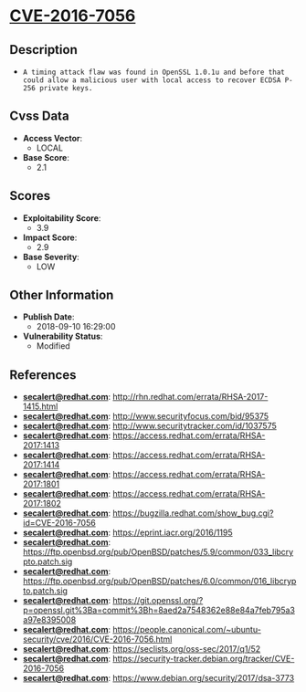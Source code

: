
# [CVE-2016-7056](https://cve.mitre.org/cgi-bin/cvename.cgi?name=CVE-2016-7056)

## Description

- `A timing attack flaw was found in OpenSSL 1.0.1u and before that could allow a malicious user with local access to recover ECDSA P-256 private keys.`

## Cvss Data

- **Access Vector**:
  - LOCAL
- **Base Score**:
  - 2.1

## Scores

- **Exploitability Score**:
  - 3.9
- **Impact Score**:
  - 2.9
- **Base Severity**:
  - LOW

## Other Information

- **Publish Date**:
  - 2018-09-10 16:29:00
- **Vulnerability Status**:
  - Modified

## References

- **secalert@redhat.com**: http://rhn.redhat.com/errata/RHSA-2017-1415.html
- **secalert@redhat.com**: http://www.securityfocus.com/bid/95375
- **secalert@redhat.com**: http://www.securitytracker.com/id/1037575
- **secalert@redhat.com**: https://access.redhat.com/errata/RHSA-2017:1413
- **secalert@redhat.com**: https://access.redhat.com/errata/RHSA-2017:1414
- **secalert@redhat.com**: https://access.redhat.com/errata/RHSA-2017:1801
- **secalert@redhat.com**: https://access.redhat.com/errata/RHSA-2017:1802
- **secalert@redhat.com**: https://bugzilla.redhat.com/show_bug.cgi?id=CVE-2016-7056
- **secalert@redhat.com**: https://eprint.iacr.org/2016/1195
- **secalert@redhat.com**: https://ftp.openbsd.org/pub/OpenBSD/patches/5.9/common/033_libcrypto.patch.sig
- **secalert@redhat.com**: https://ftp.openbsd.org/pub/OpenBSD/patches/6.0/common/016_libcrypto.patch.sig
- **secalert@redhat.com**: https://git.openssl.org/?p=openssl.git%3Ba=commit%3Bh=8aed2a7548362e88e84a7feb795a3a97e8395008
- **secalert@redhat.com**: https://people.canonical.com/~ubuntu-security/cve/2016/CVE-2016-7056.html
- **secalert@redhat.com**: https://seclists.org/oss-sec/2017/q1/52
- **secalert@redhat.com**: https://security-tracker.debian.org/tracker/CVE-2016-7056
- **secalert@redhat.com**: https://www.debian.org/security/2017/dsa-3773
